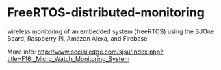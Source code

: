 # FreeRTOS-distributed-monitoring
wireless monitoring of an embedded system (freeRTOS) using the SJOne Board, Raspberry Pi, Amazon Alexa, and Firebase

More info: http://www.socialledge.com/sjsu/index.php?title=F16:_Micro_Watch_Monitoring_System

